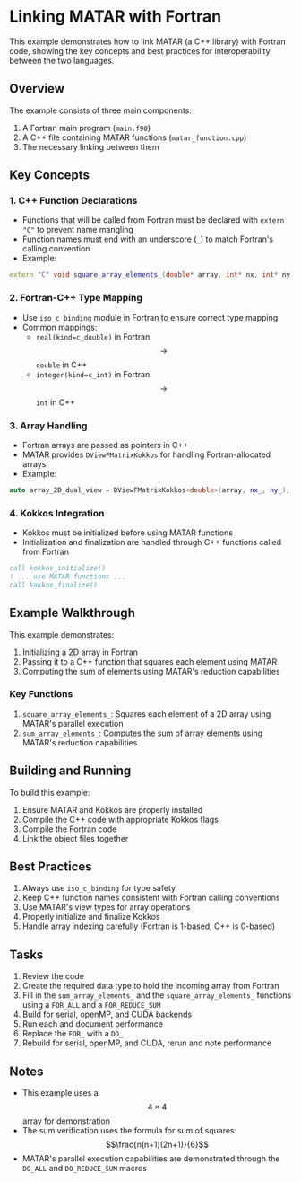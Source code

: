 # Linking MATAR with Fortran

This example demonstrates how to link MATAR (a C++ library) with Fortran code, showing the key concepts and best practices for interoperability between the two languages.

## Overview

The example consists of three main components:
1. A Fortran main program (`main.f90`)
2. A C++ file containing MATAR functions (`matar_function.cpp`)
3. The necessary linking between them

## Key Concepts

### 1. C++ Function Declarations
- Functions that will be called from Fortran must be declared with `extern "C"` to prevent name mangling
- Function names must end with an underscore (`_`) to match Fortran's calling convention
- Example:
```cpp
extern "C" void square_array_elements_(double* array, int* nx, int* ny);
```

### 2. Fortran-C++ Type Mapping
- Use `iso_c_binding` module in Fortran to ensure correct type mapping
- Common mappings:
  - `real(kind=c_double)` in Fortran $$\rightarrow$$ `double` in C++
  - `integer(kind=c_int)` in Fortran $$\rightarrow$$ `int` in C++

### 3. Array Handling
- Fortran arrays are passed as pointers in C++
- MATAR provides `DViewFMatrixKokkos` for handling Fortran-allocated arrays
- Example:
```cpp
auto array_2D_dual_view = DViewFMatrixKokkos<double>(array, nx_, ny_);
```

### 4. Kokkos Integration
- Kokkos must be initialized before using MATAR functions
- Initialization and finalization are handled through C++ functions called from Fortran
```fortran
call kokkos_initialize()
! ... use MATAR functions ...
call kokkos_finalize()
```

## Example Walkthrough

This example demonstrates:
1. Initializing a 2D array in Fortran
2. Passing it to a C++ function that squares each element using MATAR
3. Computing the sum of elements using MATAR's reduction capabilities

### Key Functions

1. `square_array_elements_`: Squares each element of a 2D array using MATAR's parallel execution
2. `sum_array_elements_`: Computes the sum of array elements using MATAR's reduction capabilities

## Building and Running

To build this example:
1. Ensure MATAR and Kokkos are properly installed
2. Compile the C++ code with appropriate Kokkos flags
3. Compile the Fortran code
4. Link the object files together

## Best Practices

1. Always use `iso_c_binding` for type safety
2. Keep C++ function names consistent with Fortran calling conventions
3. Use MATAR's view types for array operations
4. Properly initialize and finalize Kokkos
5. Handle array indexing carefully (Fortran is 1-based, C++ is 0-based)

## Tasks

1. Review the code
2. Create the required data type to hold the incoming array from Fortran
3. Fill in the `sum_array_elements_` and the `square_array_elements_` functions using a `FOR_ALL` and a `FOR_REDUCE_SUM`
4. Build for serial, openMP, and CUDA backends
5. Run each and document performance
6. Replace the `FOR_` with a `DO_`
7. Rebuild for serial, openMP, and CUDA, rerun and note performance

## Notes

- This example uses a $$4 \times 4$$ array for demonstration
- The sum verification uses the formula for sum of squares: $$\frac{n(n+1)(2n+1)}{6}$$
- MATAR's parallel execution capabilities are demonstrated through the `DO_ALL` and `DO_REDUCE_SUM` macros
